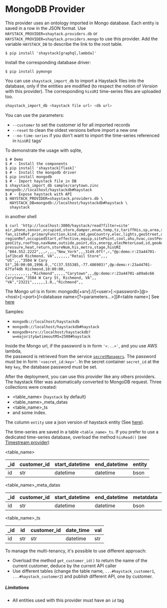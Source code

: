 # MongoDB Provider

This provider uses an ontology imported in Mongo database. Each entity is saved in a row in the JSON format.
Use `HAYSTACK_PROVIDER=shaytack.providers.db` or `HAYSTACK_PROVIDER=shaytack.providers.mongo`
to use this provider. Add the variable `HAYSTACK_DB` to describe the link to the root table.

```console
$ pip install 'shaystack[graphql,lambda]'
```

Install the corresponding database driver:

```console
$ pip install pymongo
```

You can use `shaystack_import_db` to import a Haystack files into the database, only if the entities are modified
(to respect the notion of _Version_ with this provider). The corresponding `hisURI` time-series files are uploaded too.

```bash
shaystack_import_db <haystack file url> <db url>
```

You can use the parameters:

* `--customer` to set the customer id for all imported records
* `--reset` to clean the oldest versions before import a new one
* `--no-time-series` if you don't want to import the time-series referenced in `hisURI` tags'

To demonstrate the usage with sqlite,

```console
$ # Demo
$ # - Install the components
$ pip install 'shaystack[flask]'
$ # - Install the mongodb driver
$ pip install mongodb
$ # - Import haystack file in DB
$ shaystack_import_db sample/carytown.zinc mongodb://localhost/haystackdb#haystack
$ # - Expose haystack with API
$ HAYSTACK_PROVIDER=shaystack.providers.db \
  HAYSTACK_DB=mongodb://localhost/haystackdb#haystack \
  shaystack
```

in another shell

```console
$ curl 'http://localhost:3000/haystack/read?filter=site'
air,phone,sensor,occupied,store,damper,enum,temp,tz,tariffHis,sp,area,site,weatherRef,elecCost,hisMode,kwSite,summary,
fan,siteRef,primaryFunction,kind,cmd,geoCountry,elec,lights,geoStreet,occupiedEnd,yearBuilt,siteMeter,geoCoord,
regionRef,occupiedStart,effective,equip,sitePoint,cool,ahu,hvac,costPerHour,unit,lightsGroup,discharge,zone,power,
geoCity,rooftop,navName,outside,point,dis,energy,elecMeterLoad,id,geoAddr,cur,geoState,geoPostalCode,equipRef,meter,
pressure,heat,return,storeNum,his,metro,stage,hisURI
,"804.552.2222",,,✓,,,,"New_York",,,3149.0ft²,✓,"@p:demo:r:23a44701-1af1bca9 Richmond, VA",,,,,,,"Retail Store",,,
"US",,,"3504 W Cary St",20:00:00,1996.0,,"C(37.555385,-77.486903)",@p:demo:r:23a44701-67faf4db Richmond,10:00:00,
,,,,,,,,,,,,"Richmond",,,,,"Carytown",,,@p:demo:r:23a44701-a89a6c66 Carytown,"3504 W Cary St, Richmond, VA",,
"VA","23221",,,,,,1.0,,"Richmond",,
```

The Mongo url is in form: mongodb\[+srv]://\[\<user\>\[:\<password\>]@>\<host\>\[:\<port\>]/\<database
name\>\[?\<parameters...>]\[#\<table name\>]
See [here](https://docs.mongodb.com/manual/reference/connection-string/)

Samples:

- `mongodb://localhost/haystackdb`
- `mongodb://localhost/haystackdb#haystack`
- `mongodb+srv://localhost/haystackdb?w=majority&wtimeoutMS=2500#haystack`

Inside the Mongo url, if the password is in form `'<...>'`, and you use AWS lambda,  
the password is retrieved from the service [`secretManagers`](https://aws.amazon.com/secrets-manager/). The password
must be in form `'<secret_id:key>'`. In the secret container `secret_id` at the key `key`, the database password must be
set.

After the deployment, you can use this provider like any others providers. The haystack filter was automatically
converted to MongoDB request. Three collections were created:

- <table_name> (`haystack` by default)
- <table_name>_meta_datas
- <table_name>_ts
- and some index.

The column `entity` use a json version of haystack entity (See [here](https://project-haystack.org/doc/Json)).

The time-series are saved in a table `<table_name>_ts`. If you prefer to use a dedicated time-series database, overload
the method `hisRead()` (see [Timestream provider](timestream_provider.md))

<table_name>

| _id  | customer_id | start_datetime | end_datetime | entity |
| ---- | ----------- | -------------- | ------------ | ------ |
| id   | str         | datetime       | datetime     | bson   |

<table_name>_meta_datas

| _id | customer_id | start_datetime | end_datetime | metatdata | cols |
| --- | ----------- | -------------- | ------------ | --------- | ---- |
| id  | str         | datetime       | datetime     | bson      | bson |

<table_name>_ts

| _id | id  | customer_id | date_time | val | 
| --- | --- | ----------- | --------- | --- | 
| id  | str | str         | datetime  | str | 

To manage the multi-tenancy, it's possible to use different approach:

- Overload the method `get_customer_id()` to return the name of the current customer, deduce by the current API caller
- Use different tables (change the table name, `...#haystack_customer1`, `...#haystack_customer2`)
  and publish different API, one by customer.

##### Limitations

- All entities used with this provider must have an `id` tag

